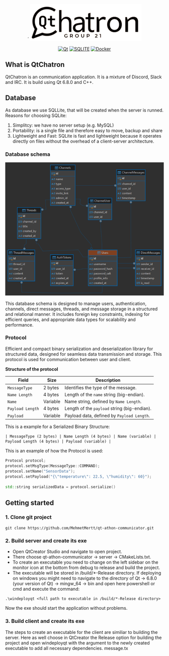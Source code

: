 <div align="center">´
<img src="./assets/logo.png">

<a href="">![Qt](https://img.shields.io/badge/Qt-%23217346.svg?style=for-the-badge&logo=Qt&logoColor=white)</a> <a href="">![SQLITE](https://img.shields.io/badge/SQLite-003B57?style=for-the-badge&logo=sqlite&logoColor=white)</a> <a href="">![Docker](https://img.shields.io/badge/docker-%230db7ed.svg?style=for-the-badge&logo=docker&logoColor=white)</a>

</div>

## What is QtChatron

QtChatron is an communication application. It is a mixture of Discord, Slack and IRC. It is build using Qt 6.8.0 and C++.

## Database

As database we use SQLLite, that will be created when the server is runned. Reasons for choosing SQLite:

1. Simplitcy: we have no server setup (e.g. MySQL)
2. Portability: is a single file and therefore easy to move, backup and share
3. Lightweight and Fast: SQLite is fast and lightweight because it operates directly on files without the overhead of a client-server architecture.

### Database schema

![Docker](./assets/db.png)

This database schema is designed to manage users, authentication, channels, direct messages, threads, and message storage in a structured and relational manner. It includes foreign key constraints, indexing for efficient queries, and appropriate data types for scalability and performance.

### Protocol

Efficient and compact binary serialization and deserialization library for structured data, designed for seamless data transmission and storage. This protocol is used for communication between user and client.

**Structure of the protocol**

| **Field**        | **Size** | **Description**                              |
| ---------------- | -------- | -------------------------------------------- |
| `MessageType`    | 2 bytes  | Identifies the type of the message.          |
| `Name Length`    | 4 bytes  | Length of the `name` string (big-endian).    |
| `Name`           | Variable | Name string, defined by `Name Length`.       |
| `Payload Length` | 4 bytes  | Length of the `payload` string (big-endian). |
| `Payload`        | Variable | Payload data, defined by `Payload Length`.   |

This is a example for a Serialized Binary Structure:

```
| MessageType (2 bytes) | Name Length (4 bytes) | Name (variable) | Payload Length (4 bytes) | Payload (variable) |
```

This is an example of how the Protocol is used:

```cpp
Protocol protocol;
protocol.setMsgType(MessageType::COMMAND);
protocol.setName("SensorData");
protocol.setPayload("{\"temperature\": 22.5, \"humidity\": 60}");

std::string serializedData = protocol.serialize()
```

## Getting started

### 1. Clone git project

```
git clone https://github.com/MehmetMertt/qt-athon-communicator.git
```

### 2. Build server and create its exe<br>

- Open QtCreator Studio and navigate to open project.
- There choose qt-athon-communicator -> server -> CMakeLists.txt.
- To create an executable you need to change on the left sidebar on the monitor icon at the bottom from debug to release and build the project.
- The executable will be stored in /build/\*-Release directory. If deploying on windows you might need to navigate to the directory of Qt -> 6.8.0 (your version of Qt) -> mingw_64 -> bin and open here powershell or cmd and execute the command:

```
.\windeployqt <full path to executable in /build/*-Release directory>
```

Now the exe should start the application without problems.<be><br>

### 3. Build client and create its exe<br>

The steps to create an executable for the client are similiar to building the server. Here as well choose in QtCreator the Release option for building the project and open windeployqt with the argument to the newly created executable to add all necessary dependencies.
message.tx
